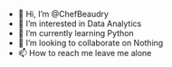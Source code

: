 - 👋 Hi, I’m @ChefBeaudry
- 👀 I’m interested in Data Analytics
- 🌱 I’m currently learning Python
- 💞️ I’m looking to collaborate on Nothing
- 📫 How to reach me leave me alone

<!---
ChefBeaudry/ChefBeaudry is a ✨ special ✨ repository because its `README.md` (this file) appears on your GitHub profile.
You can click the Preview link to take a look at your changes.
--->
